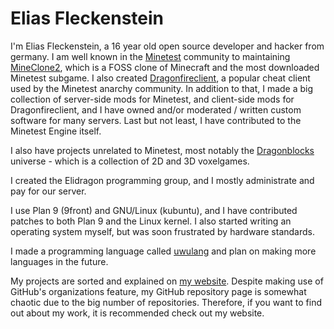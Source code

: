 # Elias Fleckenstein

I'm Elias Fleckenstein, a 16 year old open source developer and hacker from germany. I am well known in the [Minetest](http://minetest.net/) community to maintaining [MineClone2](https://content.minetest.net/packages/Wuzzy/mineclone2), which is a FOSS clone of Minecraft and the most downloaded Minetest subgame. I also created [Dragonfireclient](https://github.com/dragonfireclient/dragonfireclient), a popular cheat client used by the Minetest anarchy community. In addition to that, I made a big collection of server-side mods for Minetest, and client-side mods for Dragonfireclient, and I have owned and/or moderated / written custom software for many servers. Last but not least, I have contributed to the Minetest Engine itself.

I also have projects unrelated to Minetest, most notably the [Dragonblocks](https://github.com/dragonblocks) universe - which is a collection of 2D and 3D voxelgames.

I created the Elidragon programming group, and I mostly administrate and pay for our server.

I use Plan 9 (9front) and GNU/Linux (kubuntu), and I have contributed patches to both Plan 9 and the Linux kernel. I also started writing an operating system myself, but was soon frustrated by hardware standards.

I made a programming language called [uwulang](https://github.com/EliasFleckenstein03/uwu-lang) and plan on making more languages in the future. 

My projects are sorted and explained on [my website](https://fleckenstein.elidragon.com/). Despite making use of GitHub's organizations feature, my GitHub repository page is somewhat chaotic due to the big number of repositories. Therefore, if you want to find out about my work, it is recommended check out my website.
